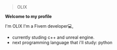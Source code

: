 > OLIX 

**Welcome to my profile**

I'm OLIX I'm a Fivem developer💻,
- currently studing c++ and unreal engine.
- next programming language that i'll study: python
